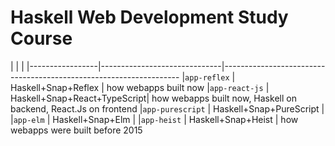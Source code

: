 # Haskell Web Development Study Course

|                 |                              | 
|-----------------|------------------------------|-------------------------------------------------------------------
|`app-reflex`     | Haskell+Snap+Reflex          | how webapps built now
|`app-react-js`   | Haskell+Snap+React+TypeScript| how webapps built now, Haskell on backend, React.Js on frontend
|`app-purescript` | Haskell+Snap+PureScript      |
|`app-elm`        | Haskell+Snap+Elm             |
|`app-heist`      | Haskell+Snap+Heist           | how webapps were built before 2015
